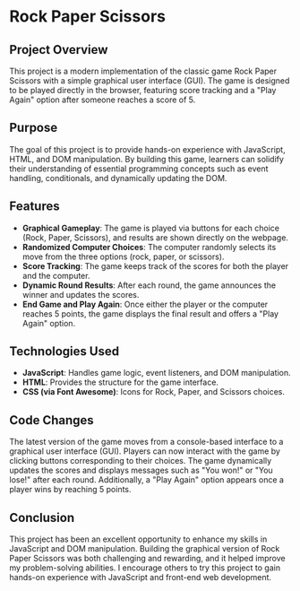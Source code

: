 # Rock Paper Scissors

## Project Overview

This project is a modern implementation of the classic game Rock Paper Scissors with a simple graphical user interface (GUI). The game is designed to be played directly in the browser, featuring score tracking and a "Play Again" option after someone reaches a score of 5.

## Purpose

The goal of this project is to provide hands-on experience with JavaScript, HTML, and DOM manipulation. By building this game, learners can solidify their understanding of essential programming concepts such as event handling, conditionals, and dynamically updating the DOM.

## Features

- **Graphical Gameplay**: The game is played via buttons for each choice (Rock, Paper, Scissors), and results are shown directly on the webpage.
- **Randomized Computer Choices**: The computer randomly selects its move from the three options (rock, paper, or scissors).
- **Score Tracking**: The game keeps track of the scores for both the player and the computer.
- **Dynamic Round Results**: After each round, the game announces the winner and updates the scores.
- **End Game and Play Again**: Once either the player or the computer reaches 5 points, the game displays the final result and offers a "Play Again" option.

## Technologies Used

- **JavaScript**: Handles game logic, event listeners, and DOM manipulation.
- **HTML**: Provides the structure for the game interface.
- **CSS (via Font Awesome)**: Icons for Rock, Paper, and Scissors choices.

## Code Changes

The latest version of the game moves from a console-based interface to a graphical user interface (GUI). Players can now interact with the game by clicking buttons corresponding to their choices. The game dynamically updates the scores and displays messages such as "You won!" or "You lose!" after each round. Additionally, a "Play Again" option appears once a player wins by reaching 5 points.

## Conclusion

This project has been an excellent opportunity to enhance my skills in JavaScript and DOM manipulation. Building the graphical version of Rock Paper Scissors was both challenging and rewarding, and it helped improve my problem-solving abilities. I encourage others to try this project to gain hands-on experience with JavaScript and front-end web development.
